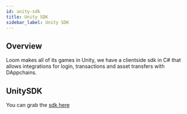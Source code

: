 ```yaml
---
id: unity-sdk
title: Unity SDK
sidebar_label: Unity SDK
---
```

## Overview

Loom makes all of its games in Unity, we have a clientside sdk in C# that allows integrations for login, transactions and asset transfers with DAppchains.

## UnitySDK

You can grab the [sdk here](http://github.com/loomnetwork/unity3d-sdk)